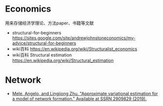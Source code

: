 # Economics
用来存储经济学理论、方法paper、书籍等文献
- structural-for-beginners https://sites.google.com/site/andrewjohnstoneconomics/my-advice/structural-for-beginners
- wiki百科 https://en.wikipedia.org/wiki/Structuralist_economics
- wiki百科 Structural estimation  https://en.wikipedia.org/wiki/Structural_estimation

# Network
- [Mele, Angelo, and Lingjiong Zhu. "Approximate variational estimation for a model of network formation." Available at SSRN 2909829 (2019).](https://github.com/NemoCoder/Economics/blob/master/network/APPROXIMATE%20VARIATIONAL%20ESTIMATION%20FOR%20A%20MODEL%20OF%20NETWORK.pdf)
